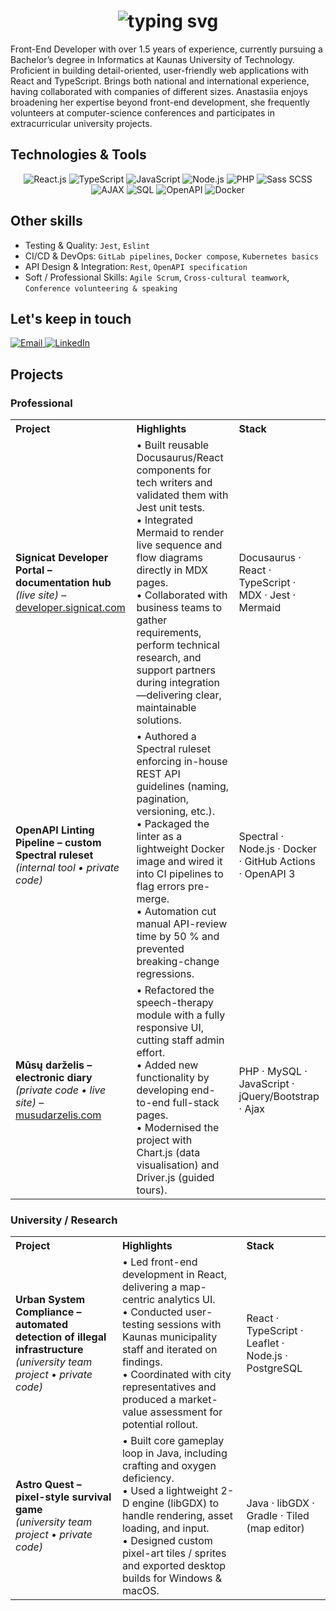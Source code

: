 <h1 align="center">
    <img src="https://readme-typing-svg.demolab.com?font=Inter&size=40&duration=2500&pause=400&color=FFF&center=true&vCenter=true&width=500&height=70&lines=Hello,+I'm+Anastasiia!;I+build+with+React+%26+TS+" alt="typing svg" />
</h1>

Front-End Developer with over 1.5 years of experience, currently pursuing a Bachelor’s degree in Informatics at Kaunas University of Technology. Proficient in building detail-oriented, user-friendly web applications with React and TypeScript. 
Brings both national and international experience, having collaborated with companies of different sizes. Anastasiia enjoys broadening her expertise beyond front-end development, she frequently volunteers at computer-science conferences and participates in extracurricular university projects.

<h2>Technologies & Tools</h2>

<p align="center">
  <img src="https://img.shields.io/badge/React-61DAFB?style=for-the-badge&logo=react&logoColor=black" alt="React.js"/>
  <img src="https://img.shields.io/badge/TypeScript-3178C6?style=for-the-badge&logo=typescript&logoColor=white" alt="TypeScript"/>
  <img src="https://img.shields.io/badge/JavaScript-F7DF1E?style=for-the-badge&logo=javascript&logoColor=black" alt="JavaScript"/>
  <img src="https://img.shields.io/badge/Node.js-339933?style=for-the-badge&logo=node.js&logoColor=white" alt="Node.js"/>
  <img src="https://img.shields.io/badge/PHP-777BB4?style=for-the-badge&logo=php&logoColor=white" alt="PHP"/>
  <img src="https://img.shields.io/badge/Sass/SCSS-CC6699?style=for-the-badge&logo=sass&logoColor=white" alt="Sass SCSS"/>
  <img src="https://img.shields.io/badge/AJAX-0D94E7?style=for-the-badge" alt="AJAX"/>
  <img src="https://img.shields.io/badge/SQL-4479A1?style=for-the-badge&logo=mysql&logoColor=white" alt="SQL"/>
  <img src="https://img.shields.io/badge/OpenAPI-85EA2D?style=for-the-badge&logo=openapiinitiative&logoColor=black" alt="OpenAPI"/>
  <img src="https://img.shields.io/badge/Docker-2496ED?style=for-the-badge&logo=docker&logoColor=white" alt="Docker"/>
</p>

<h2>Other skills</h2>

- Testing & Quality: `Jest`, `Eslint`
- CI/CD & DevOps: `GitLab pipelines`, `Docker compose`, `Kubernetes basics`
- API Design & Integration: `Rest`, `OpenAPI specification`
- Soft / Professional Skills: `Agile Scrum`, `Cross-cultural teamwork`, `Conference volunteering & speaking`

<h2>Let's keep in touch</h2>

<p>
  <a href="mailto:a.ivanchenko.eu@gmail.com" aria-label="Email">
    <img src="https://img.shields.io/badge/Gmail-D14836?style=for-the-badge&logo=gmail&logoColor=white" alt="Email" />
  </a>
  <a href="https://www.linkedin.com/in/anastasiia-ivanchenko-a797a2268/" aria-label="LinkedIn">
    <img src="https://img.shields.io/badge/LinkedIn-0077B5?style=for-the-badge&logo=linkedin&logoColor=white" alt="LinkedIn" />
  </a>
</p>

<h2>Projects</h2>

### Professional

<table>
  <tr>
    <th align="left">Project</th>
    <th align="left">Highlights</th>
    <th align="left">Stack</th>
  </tr>
  
  <tr>
  <td>
    <strong>Signicat Developer Portal – documentation hub</strong><br/>
    <em>(live site)</em> – <a href="https://developer.signicat.com/">developer.signicat.com</a>
  </td>
  <td>
    • Built reusable Docusaurus/React components for tech writers and validated them with Jest unit tests.<br/>
    • Integrated Mermaid to render live sequence and flow diagrams directly in MDX pages.<br/>
    • Collaborated with business teams to gather requirements, perform technical research, and support partners during integration—delivering clear, maintainable solutions.
  </td>
  <td>Docusaurus · React · TypeScript · MDX · Jest · Mermaid</td>
</tr>

<tr>
  <td>
    <strong>OpenAPI Linting Pipeline – custom Spectral ruleset</strong><br/>
    <em>(internal tool • private code)</em>
  </td>
  <td>
    • Authored a Spectral ruleset enforcing in-house REST API guidelines (naming, pagination, versioning, etc.).<br/>
    • Packaged the linter as a lightweight Docker image and wired it into CI pipelines to flag errors pre-merge.<br/>
    • Automation cut manual API-review time by 50 % and prevented breaking-change regressions.
  </td>
  <td>Spectral · Node.js · Docker · GitHub Actions · OpenAPI 3</td>
</tr>

  <tr>
  <td>
    <strong>Mūsų darželis – electronic diary</strong><br/>
    <em>(private code • live site)</em> – <a href="https://musudarzelis.com">musudarzelis.com</a>
  </td>
  <td>
    • Refactored the speech-therapy module with a fully responsive UI, cutting staff admin effort.<br/>
    • Added new functionality by developing end-to-end full-stack pages.<br/>
    • Modernised the project with Chart.js (data visualisation) and Driver.js (guided tours).
  </td>
  <td>PHP · MySQL · JavaScript · jQuery/Bootstrap · Ajax</td>
</tr>
</table>

### University / Research

<table>
  <tr>
    <th align="left">Project</th>
    <th align="left">Highlights</th>
    <th align="left">Stack</th>
  </tr>
  <tr>
  <td>
    <strong>Urban System Compliance – automated detection of illegal infrastructure</strong><br/>
    <em>(university team project • private code)</em>
  </td>
  <td>
    • Led front-end development in React, delivering a map-centric analytics UI.<br/>
    • Conducted user-testing sessions with Kaunas municipality staff and iterated on findings.<br/>
    • Coordinated with city representatives and produced a market-value assessment for potential rollout.
  </td>
  <td>React · TypeScript · Leaflet · Node.js · PostgreSQL</td>
  </tr>
  <tr>
  <td>
    <strong>Astro Quest – pixel-style survival game</strong><br/>
    <em>(university team project • private code)</em>
  </td>
  <td>
    • Built core gameplay loop in Java, including crafting and oxygen deficiency.<br/>
    • Used a lightweight 2-D engine (libGDX) to handle rendering, asset loading, and input.<br/>
    • Designed custom pixel-art tiles / sprites and exported desktop builds for Windows & macOS.
  </td>
  <td>Java · libGDX · Gradle · Tiled (map editor)</td>
</tr>
</table>


